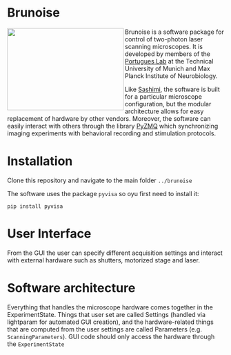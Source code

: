 # Brunoise

<a href="url"><img 
src="https://github.com/portugueslab/twop_python/blob/master/icons/GUI.PNG"
align="left" 
height="190" 
width="270"></a>

Brunoise is a software package for control of two-photon laser scanning microscopes.
It is developed by members of the [Portugues Lab](http://www.portugueslab.com/)
 at the Technical University of Munich and Max Planck Institute of Neurobiology. 
 
Like [Sashimi](https://github.com/portugueslab/sashimi), the software is built for a particular microscope configuration, but the modular architecture allows for easy replacement of
hardware by other vendors. Moreover, the software can easily interact with others through the library [PyZMQ](https://pyzmq.readthedocs.io/en/latest/index.html) which synchronizing imaging
experiments with behavioral recording and stimulation protocols.
 
# Installation

Clone this repository and navigate to the main folder `../brunoise`
    
The software uses the package `pyvisa` so oyu first need to install it:

    pip install pyvisa

# User Interface


From the GUI the user can specify different acquisition settings and interact with external hardware such as shutters, motorized stage and laser. 
    
# Software architecture


Everything that handles the microscope hardware comes together in the ExperimentState.
Things that user set are called Settings (handled via lightparam for automated GUI creation), and the hardware-related things that are computed from
the user settings are called Parameters (e.g. `ScanningParameters`).
GUI code should only access the hardware through the `ExperimentState`
